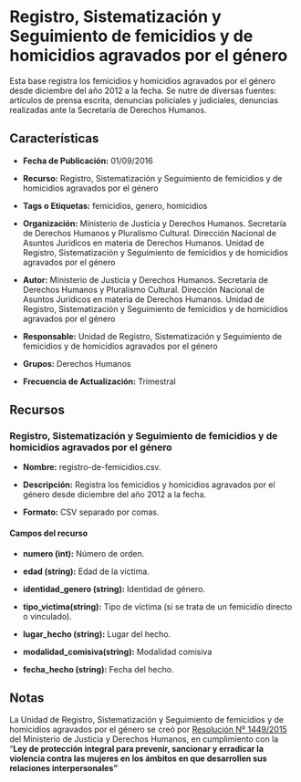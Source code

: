 Registro, Sistematización y Seguimiento de femicidios y de homicidios agravados por el género
=============================================================================================

Esta base registra los femicidios y homicidios agravados por el género desde diciembre del año 2012 a la fecha. Se nutre de diversas fuentes: artículos de prensa escrita, denuncias policiales y judiciales, denuncias realizadas ante la Secretaría de Derechos Humanos.

Características
---------------

-   **Fecha de Publicación:** 01/09/2016

-   **Recurso:** Registro, Sistematización y Seguimiento de femicidios y de homicidios agravados por el género

-   **Tags o Etiquetas:** femicidios, genero, homicidios

-   **Organización:** Ministerio de Justicia y Derechos Humanos. Secretaría de Derechos Humanos y Pluralismo Cultural. Dirección Nacional de Asuntos Jurídicos en materia de Derechos Humanos. Unidad de Registro, Sistematización y Seguimiento de femicidios y de homicidios agravados por el género

-   **Autor:** Ministerio de Justicia y Derechos Humanos. Secretaría de Derechos Humanos y Pluralismo Cultural. Dirección Nacional de Asuntos Jurídicos en materia de Derechos Humanos. Unidad de Registro, Sistematización y Seguimiento de femicidios y de homicidios agravados por el género

-   **Responsable:** Unidad de Registro, Sistematización y Seguimiento de femicidios y de homicidios agravados por el género

-   **Grupos:** Derechos Humanos

-   **Frecuencia de Actualización:** Trimestral

Recursos
--------

### Registro, Sistematización y Seguimiento de femicidios y de homicidios agravados por el género

-   **Nombre:** registro-de-femicidios.csv.

-   **Descripción:** Registra los femicidios y homicidios agravados por el género desde diciembre del año 2012 a la fecha.

-   **Formato:** CSV separado por comas.

#### Campos del recurso

-   **numero (int):** Número de orden.

-   **edad (string):** Edad de la víctima.

-   **identidad_genero (string):** Identidad de género.

-   **tipo_victima(string):** Tipo de víctima (si se trata de un femicidio directo o vinculado).

-   **lugar_hecho (string):** Lugar del hecho.

-   **modalidad_comisiva(string):** Modalidad comisiva

-   **fecha_hecho (string):** Fecha del hecho.

Notas
-----

La Unidad de Registro, Sistematización y Seguimiento de femicidios y de homicidios agravados por el género se creó por [Resolución Nº 1449/2015](http://www.biblioteca.jus.gov.ar/RES_1449_2015.pdf) del Ministerio de Justicia y Derechos Humanos, en cumplimiento con la “**Ley de protección integral para prevenir, sancionar y erradicar la violencia contra las mujeres en los ámbitos en que desarrollen sus relaciones interpersonales”**
